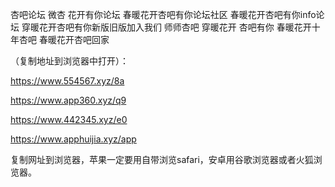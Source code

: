 杏吧论坛
微杏 花开有你论坛
春暖花开杏吧有你论坛社区
春暖花开杏吧有你info论坛
穿暖花开杏吧有你新版旧版加入我们
师师杏吧
穿暖花开 杏吧有你
春暖花开十年杏吧
春暖花开杏吧回家
 

（复制地址到浏览器中打开）：

https://www.554567.xyz/8a

https://www.app360.xyz/q9

https://www.442345.xyz/e0

https://www.apphuijia.xyz/app

复制网址到浏览器，苹果一定要用自带浏览safari，安卓用谷歌浏览器或者火狐浏览器。
